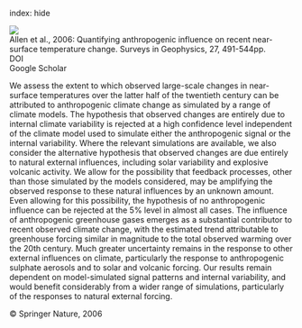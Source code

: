 index: hide

<div class="Citation">
    <div class="Citation-thumb CitationThumb-linked"  data-href="https://doi.org/10.1007/s10712-006-9011-6">
      <img src="https://static.claimspace.cloud/climate-study-static/refs/thumbs/10/Allen_et_al_2006-thumb.png" />
    </div>

  <div class="Citation-body">
    <div class="Citation-text">Allen et al., 2006: Quantifying anthropogenic influence on recent near-surface temperature change. <span class="Article-journal">Surveys in Geophysics, </span><span class="Article-volume">27, </span>491-544pp.</div>
    <div class="Citation-links">
      <div class="CitationLink" data-href="https://doi.org/10.1007/s10712-006-9011-6">
        <div class="CitationLink-icon CitationLink-Doi"></div>
        <div class="CitationLink-text">DOI</div>
      </div>
      <div class="CitationLink" data-href="https://scholar.google.com/scholar?q=10.1007/s10712-006-9011-6">
        <div class="CitationLink-icon CitationLink-Scholar"></div>
        <div class="CitationLink-text">Google Scholar</div>
      </div>
    </div>
  </div>
</div>

We assess the extent to which observed large-scale changes in near-surface temperatures over the latter half of the twentieth century can be attributed to anthropogenic climate change as simulated by a range of climate models. The hypothesis that observed changes are entirely due to internal climate variability is rejected at a high confidence level independent of the climate model used to simulate either the anthropogenic signal or the internal variability. Where the relevant simulations are available, we also consider the alternative hypothesis that observed changes are due entirely to natural external influences, including solar variability and explosive volcanic activity. We allow for the possibility that feedback processes, other than those simulated by the models considered, may be amplifying the observed response to these natural influences by an unknown amount. Even allowing for this possibility, the hypothesis of no anthropogenic influence can be rejected at the 5% level in almost all cases. The influence of anthropogenic greenhouse gases emerges as a substantial contributor to recent observed climate change, with the estimated trend attributable to greenhouse forcing similar in magnitude to the total observed warming over the 20th century. Much greater uncertainty remains in the response to other external influences on climate, particularly the response to anthropogenic sulphate aerosols and to solar and volcanic forcing. Our results remain dependent on model-simulated signal patterns and internal variability, and would benefit considerably from a wider range of simulations, particularly of the responses to natural external forcing.

<div class="Citation-copy">
&copy; Springer Nature, 2006
</div>